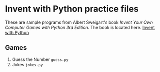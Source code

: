 # Invent with Python practice files

These are sample programs from Albert Sweigart's book *Invent Your Own Computer Games with Python 3rd Edition*. The book is located here. [Invent with Python](http://inventwithpython.com/chapters/)

## Games

1. Guess the Number `guess.py`
1. Jokes `jokes.py`